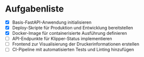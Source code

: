 # Aufgabenliste

- [x] Basis-FastAPI-Anwendung initialisieren
- [x] Deploy-Skripte für Produktion und Entwicklung bereitstellen
- [x] Docker-Image für containerisierte Ausführung definieren
- [ ] API-Endpunkte für Klipper-Status implementieren
- [ ] Frontend zur Visualisierung der Druckerinformationen erstellen
- [ ] CI-Pipeline mit automatisierten Tests und Linting hinzufügen
